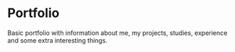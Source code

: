 # Portfolio

Basic portfolio with information about me, my projects, studies, experience and some extra interesting things.